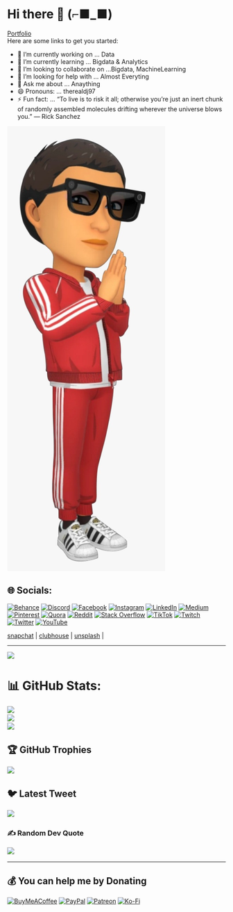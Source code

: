 # Hi there 👋 (⌐■_■) 
[Portfolio](https://therealdj97.github.io/)\
Here are some links to get you started:

- 🔭 I’m currently working on ... Data
- 🌱 I’m currently learning ... Bigdata & Analytics
- 👯 I’m looking to collaborate on ...Bigdata, MachineLearning
- 🤔 I’m looking for help with ... Almost Everyting
- 💬 Ask me about ... Anaything
- 😄 Pronouns: ... therealdj97
- ⚡ Fun fact: ... “To live is to risk it all; otherwise you’re just an inert chunk of randomly assembled molecules drifting wherever the universe blows you.” — Rick Sanchez

![img](snapchat.jpeg)


## 🌐 Socials:
[![Behance](https://img.shields.io/badge/Behance-1769ff?logo=behance&logoColor=white)](https://behance.net/1) [![Discord](https://img.shields.io/badge/Discord-%237289DA.svg?logo=discord&logoColor=white)](https://discord.gg/2) [![Facebook](https://img.shields.io/badge/Facebook-%231877F2.svg?logo=Facebook&logoColor=white)](https://facebook.com/therealdj97) [![Instagram](https://img.shields.io/badge/Instagram-%23E4405F.svg?logo=Instagram&logoColor=white)](https://instagram.com/4) [![LinkedIn](https://img.shields.io/badge/LinkedIn-%230077B5.svg?logo=linkedin&logoColor=white)](https://linkedin.com/in/5) [![Medium](https://img.shields.io/badge/Medium-12100E?logo=medium&logoColor=white)](https://medium.com/@6) [![Pinterest](https://img.shields.io/badge/Pinterest-%23E60023.svg?logo=Pinterest&logoColor=white)](https://pinterest.com/therealdj97) [![Quora](https://img.shields.io/badge/Quora-%23B92B27.svg?logo=Quora&logoColor=white)](https://quora.com/profile/8) [![Reddit](https://img.shields.io/badge/Reddit-%23FF4500.svg?logo=Reddit&logoColor=white)](https://reddit.com/user/9) [![Stack Overflow](https://img.shields.io/badge/-Stackoverflow-FE7A16?logo=stack-overflow&logoColor=white)](https://stackoverflow.com/users/10) [![TikTok](https://img.shields.io/badge/TikTok-%23000000.svg?logo=TikTok&logoColor=white)](https://tiktok.com/@11) [![Twitch](https://img.shields.io/badge/Twitch-%239146FF.svg?logo=Twitch&logoColor=white)](https://twitch.tv/12) [![Twitter](https://img.shields.io/badge/Twitter-%231DA1F2.svg?logo=Twitter&logoColor=white)](https://twitter.com/13) [![YouTube](https://img.shields.io/badge/YouTube-%23FF0000.svg?logo=YouTube&logoColor=white)](https://youtube.com/c/DJ97Presents)

[snapchat](https://www.snapchat.com/add/therealdj97) |  [clubhouse](https://www.clubhouse.com/@therealdj97) | [unsplash](https://unsplash.com/@therealdj97) |

---
[![](https://visitcount.itsvg.in/api?id=therealdj97&icon=9&color=0)](https://visitcount.itsvg.in)

# 📊 GitHub Stats:
![](https://github-readme-stats.vercel.app/api?username=therealdj97&theme=dark&hide_border=false&include_all_commits=false&count_private=false)<br/>
![](https://github-readme-streak-stats.herokuapp.com/?user=therealdj97&theme=dark&hide_border=false)<br/>
![](https://github-readme-stats.vercel.app/api/top-langs/?username=therealdj97&theme=dark&hide_border=false&include_all_commits=false&count_private=false&layout=compact)

## 🏆 GitHub Trophies
![](https://github-profile-trophy.vercel.app/?username=therealdj97&theme=tokyonight&no-frame=false&no-bg=false&margin-w=4)

## 🐦 Latest Tweet
[![](https://gtce.itsvg.in/api?username=therealdj97)](https://github.com/VishwaGauravIn/github-twitter-card-embed)

### ✍️ Random Dev Quote
![](https://quotes-github-readme.vercel.app/api?type=horizontal&theme=tokyonight)

---


  ## 💰 You can help me by Donating
  [![BuyMeACoffee](https://img.shields.io/badge/Buy%20Me%20a%20Coffee-ffdd00?style=for-the-badge&logo=buy-me-a-coffee&logoColor=black)](https://buymeacoffee.com/1) [![PayPal](https://img.shields.io/badge/PayPal-00457C?style=for-the-badge&logo=paypal&logoColor=white)](https://paypal.me/2) [![Patreon](https://img.shields.io/badge/Patreon-F96854?style=for-the-badge&logo=patreon&logoColor=white)](https://patreon.com/3) [![Ko-Fi](https://img.shields.io/badge/Ko--fi-F16061?style=for-the-badge&logo=ko-fi&logoColor=white)](https://ko-fi.com/4)